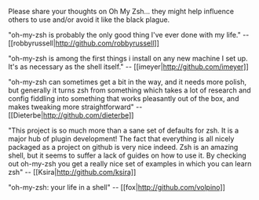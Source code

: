 Please share your thoughts on Oh My Zsh... they might help influence others to use and/or avoid it like the black plague.


 "oh-my-zsh is probably the only good thing I've ever done with my life." -- [[robbyrussell|http://github.com/robbyrussell]]

"oh-my-zsh is among the first things i install on any new machine I set up. It's as necessary as the shell itself." -- [[imeyer|http://github.com/imeyer]]

"oh-my-zsh can sometimes get a bit in the way, and it needs more polish, but generally it turns zsh from something which takes a lot of research and config fiddling into something that works pleasantly out of the box, and makes tweaking more straightforward"  -- [[Dieterbe|http://github.com/dieterbe]]

"This project is so much more than a sane set of defaults for zsh. It is a major hub of plugin development! The fact that everything is all nicely packaged as a project on github is very nice indeed. Zsh is an amazing shell, but it seems to suffer a lack of guides on how to use it. By checking out oh-my-zsh you get a really nice set of examples in which you can learn zsh" -- [[Ksira|http://github.com/ksira]]

"oh-my-zsh: your life in a shell" -- [[fox|http://github.com/volpino]]